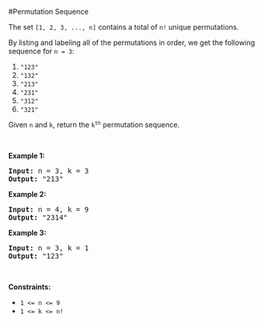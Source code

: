#Permutation Sequence
<p>The set <code>[1, 2, 3, ..., n]</code> contains a total of <code>n!</code> unique permutations.</p>
<p>By listing and labeling all of the permutations in order, we get the following sequence for <code>n = 3</code>:</p>
<ol>
<li><code>"123"</code></li>
<li><code>"132"</code></li>
<li><code>"213"</code></li>
<li><code>"231"</code></li>
<li><code>"312"</code></li>
<li><code>"321"</code></li>
</ol>
<p>Given <code>n</code> and <code>k</code>, return the <code>k<sup>th</sup></code> permutation sequence.</p>
<p> </p>
<p><strong class="example">Example 1:</strong></p>
<pre><strong>Input:</strong> n = 3, k = 3
<strong>Output:</strong> "213"
</pre><p><strong class="example">Example 2:</strong></p>
<pre><strong>Input:</strong> n = 4, k = 9
<strong>Output:</strong> "2314"
</pre><p><strong class="example">Example 3:</strong></p>
<pre><strong>Input:</strong> n = 3, k = 1
<strong>Output:</strong> "123"
</pre>
<p> </p>
<p><strong>Constraints:</strong></p>
<ul>
<li><code>1 &lt;= n &lt;= 9</code></li>
<li><code>1 &lt;= k &lt;= n!</code></li>
</ul>
